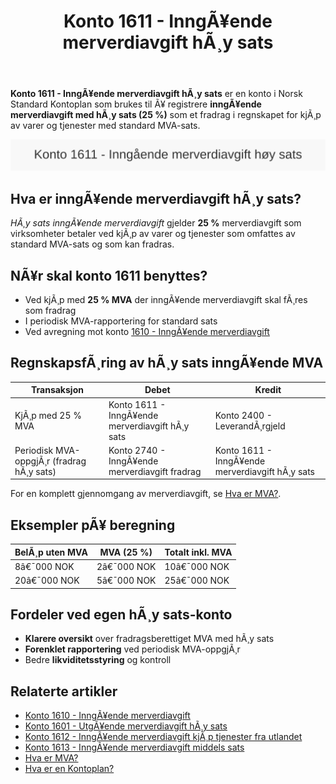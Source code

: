 ﻿---
title: "Konto 1611 - InngÃ¥ende merverdiavgift hÃ¸y sats"
meta_title: "1611-inngaaende-merverdiavgift-hoy-sats"
meta_description: '**Konto 1611 - InngÃ¥ende merverdiavgift hÃ¸y sats** er en konto i Norsk Standard Kontoplan som brukes til Ã¥ registrere **inngÃ¥ende merverdiavgift med hÃ¸y sa...'
slug: 1611-inngaaende-merverdiavgift-hoy-sats
type: blog
layout: pages/single
---

**Konto 1611 - InngÃ¥ende merverdiavgift hÃ¸y sats** er en konto i Norsk Standard Kontoplan som brukes til Ã¥ registrere **inngÃ¥ende merverdiavgift med hÃ¸y sats (25 %)** som et fradrag i regnskapet for kjÃ¸p av varer og tjenester med standard MVA-sats.

![Illustrasjon av konto 1611 InngÃ¥ende merverdiavgift hÃ¸y sats](1611-inngaaende-merverdiavgift-hoy-sats-image.svg)

## Hva er inngÃ¥ende merverdiavgift hÃ¸y sats?

*HÃ¸y sats inngÃ¥ende merverdiavgift* gjelder **25 %** merverdiavgift som virksomheter betaler ved kjÃ¸p av varer og tjenester som omfattes av standard MVA-sats og som kan fradras.

## NÃ¥r skal konto 1611 benyttes?

* Ved kjÃ¸p med **25 % MVA** der inngÃ¥ende merverdiavgift skal fÃ¸res som fradrag
* I periodisk MVA-rapportering for standard sats
* Ved avregning mot konto [1610 - InngÃ¥ende merverdiavgift](/blogs/kontoplan/1610-inngaaende-merverdiavgift "Konto 1610 - InngÃ¥ende merverdiavgift")

## RegnskapsfÃ¸ring av hÃ¸y sats inngÃ¥ende MVA

| Transaksjon                              | Debet                                           | Kredit                                        |
|------------------------------------------|-------------------------------------------------|-----------------------------------------------|
| KjÃ¸p med 25 % MVA                        | Konto 1611 - InngÃ¥ende merverdiavgift hÃ¸y sats   | Konto 2400 - LeverandÃ¸rgjeld                  |
| Periodisk MVA-oppgjÃ¸r (fradrag hÃ¸y sats) | Konto 2740 - InngÃ¥ende merverdiavgift fradrag   | Konto 1611 - InngÃ¥ende merverdiavgift hÃ¸y sats |

For en komplett gjennomgang av merverdiavgift, se [Hva er MVA?](/blogs/regnskap/hva-er-moms-mva "Hva er MVA? MVA-regnskapsfÃ¸ring og merverdiavgift").

## Eksempler pÃ¥ beregning

| BelÃ¸p uten MVA | MVA (25 %) | Totalt inkl. MVA |
|---------------|------------|------------------|
| 8â€¯000 NOK     | 2â€¯000 NOK  | 10â€¯000 NOK       |
| 20â€¯000 NOK    | 5â€¯000 NOK  | 25â€¯000 NOK       |

## Fordeler ved egen hÃ¸y sats-konto

* **Klarere oversikt** over fradragsberettiget MVA med hÃ¸y sats
* **Forenklet rapportering** ved periodisk MVA-oppgjÃ¸r
* Bedre **likviditetsstyring** og kontroll

## Relaterte artikler

* [Konto 1610 - InngÃ¥ende merverdiavgift](/blogs/kontoplan/1610-inngaaende-merverdiavgift "Konto 1610 - InngÃ¥ende merverdiavgift")
* [Konto 1601 - UtgÃ¥ende merverdiavgift hÃ¸y sats](/blogs/kontoplan/1601-utgaende-merverdiavgift-hoy-sats "Konto 1601 - UtgÃ¥ende merverdiavgift hÃ¸y sats")
* [Konto 1612 - InngÃ¥ende merverdiavgift kjÃ¸p tjenester fra utlandet](/blogs/kontoplan/1612-inngaaende-merverdiavgift-kjop-tjen-fra-utlandet "Konto 1612 - InngÃ¥ende merverdiavgift kjÃ¸p tjenester fra utlandet")
* [Konto 1613 - InngÃ¥ende merverdiavgift middels sats](/blogs/kontoplan/1613-inngaaende-merverdiavgift-middels-sats "Konto 1613 - InngÃ¥ende merverdiavgift middels sats")
* [Hva er MVA?](/blogs/regnskap/hva-er-moms-mva "Hva er MVA? MVA-regnskapsfÃ¸ring og merverdiavgift")
* [Hva er en Kontoplan?](/blogs/regnskap/hva-er-kontoplan "Hva er en Kontoplan? Komplett Guide til Kontoplaner i Norsk Regnskap")

